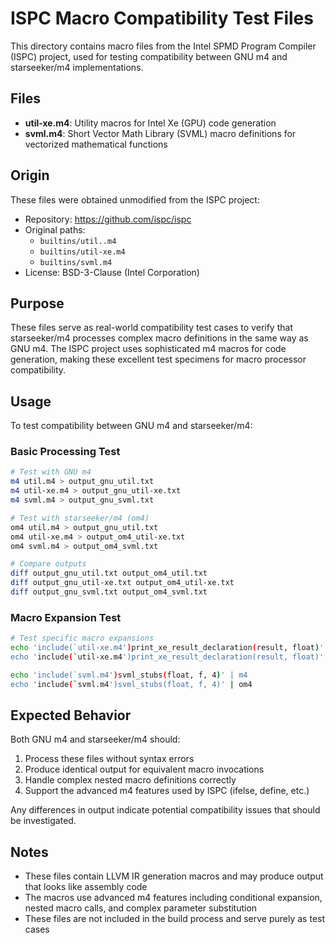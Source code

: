 # ISPC Macro Compatibility Test Files

This directory contains macro files from the Intel SPMD Program Compiler (ISPC) project, used for testing compatibility between GNU m4 and starseeker/m4 implementations.

## Files

- **util-xe.m4**: Utility macros for Intel Xe (GPU) code generation
- **svml.m4**: Short Vector Math Library (SVML) macro definitions for vectorized mathematical functions

## Origin

These files were obtained unmodified from the ISPC project:
- Repository: https://github.com/ispc/ispc
- Original paths: 
  - `builtins/util..m4`
  - `builtins/util-xe.m4`
  - `builtins/svml.m4`
- License: BSD-3-Clause (Intel Corporation)

## Purpose

These files serve as real-world compatibility test cases to verify that starseeker/m4 processes complex macro definitions in the same way as GNU m4. The ISPC project uses sophisticated m4 macros for code generation, making these excellent test specimens for macro processor compatibility.

## Usage

To test compatibility between GNU m4 and starseeker/m4:

### Basic Processing Test
```bash
# Test with GNU m4
m4 util.m4 > output_gnu_util.txt
m4 util-xe.m4 > output_gnu_util-xe.txt
m4 svml.m4 > output_gnu_svml.txt

# Test with starseeker/m4 (om4)
om4 util.m4 > output_gnu_util.txt
om4 util-xe.m4 > output_om4_util-xe.txt
om4 svml.m4 > output_om4_svml.txt

# Compare outputs
diff output_gnu_util.txt output_om4_util.txt
diff output_gnu_util-xe.txt output_om4_util-xe.txt
diff output_gnu_svml.txt output_om4_svml.txt
```

### Macro Expansion Test
```bash
# Test specific macro expansions
echo 'include(`util-xe.m4')print_xe_result_declaration(result, float)' | m4
echo 'include(`util-xe.m4')print_xe_result_declaration(result, float)' | om4

echo 'include(`svml.m4')svml_stubs(float, f, 4)' | m4  
echo 'include(`svml.m4')svml_stubs(float, f, 4)' | om4
```

## Expected Behavior

Both GNU m4 and starseeker/m4 should:
1. Process these files without syntax errors
2. Produce identical output for equivalent macro invocations
3. Handle complex nested macro definitions correctly
4. Support the advanced m4 features used by ISPC (ifelse, define, etc.)

Any differences in output indicate potential compatibility issues that should be investigated.

## Notes

- These files contain LLVM IR generation macros and may produce output that looks like assembly code
- The macros use advanced m4 features including conditional expansion, nested macro calls, and complex parameter substitution
- These files are not included in the build process and serve purely as test cases
